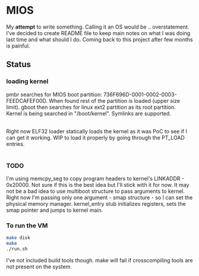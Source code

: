 # MIOS
My **attempt** to write something. Calling it an OS would be .. overstatement. I've decided to create README file to keep main notes on what I was doing last time and what should I do. Coming back to this project after few months is painful.

## Status
### loading kernel
pmbr searches for MIOS boot partition: 736F696D-0001-0002-0003-FEEDCAFEF00D. When found rest of the partition is loaded (upper size limit). gboot then searches for linux ext2 partition as its root partition.<br />
Kernel is being searched in "/boot/kernel". Symlinks are supported. <br /><br />

Right now ELF32 loader statically loads the kernel as it was PoC to see if I can get it working. WIP to load it properly by going through the PT_LOAD entries.<br /><br />

### TODO
I'm using memcpy_seg to copy program headers to kernel's LINKADDR - 0x20000. Not sure if this is the best idea but I'll stick with it for now. It may not be a bad idea to use multiboot structure to pass arguments to kernel. Right now I'm passing only one argument - smap structure - so I can set the physical memory manager. kernel_entry stub initializes registers, sets the smap pointer and jumps to kernel main. 

### To run the VM
```sh
make disk
make
./run.sh
```
I've not included build tools though. make will fail if crosscompiling tools are not present on the system.
